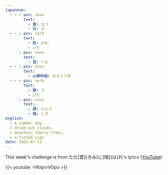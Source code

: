 ```yaml
---
japanese:
  - - - pos: noun
        text:
          - 夏: なつ
          - 日: び
  - - - pos: verb
        text:
          - 乾: かわ
          - いた
      - pos: noun
        text:
          - 雲: くも
  - - - pos: noun
        text:
          - 山櫻桃梅: ゆすらうめ
  - - - pos: verb
        text:
          - 錆: さ
          - びた
      - pos: noun
        text:
          - 標: ひょう
          - 識: しき
english:
  - A summer day,
  - dried out clouds,
  - mountain cherry trees,
  - a rusted sign
date: 2021-07-13
---
```


This week's challenge is from ただ[君]{きみ}に[晴]{は}れ's lyrics ([YouTube](https://www.youtube.com/watch?v=-VKIqrvVOpo)):

{{< youtube -VKIqrvVOpo >}}